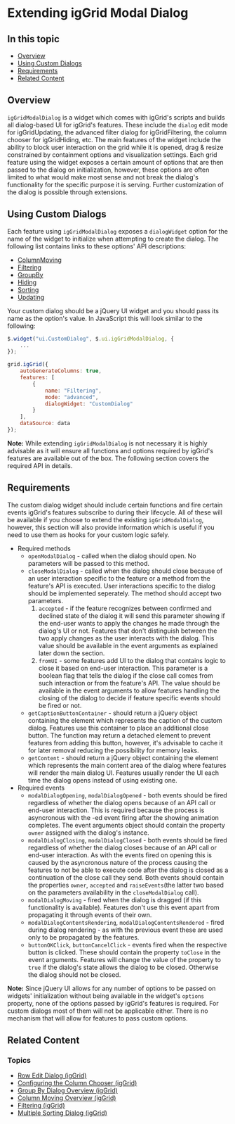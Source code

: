 ﻿<!--
|metadata|
{
	"fileName": "extending-iggrid-modal-dialog",
	"controlName": "igGrid",
	"tags": ["Getting Started","Grids","How to"]
}
|metadata|
-->

# Extending igGrid Modal Dialog

## In this topic

- [Overview](#overview)
- [Using Custom Dialogs](#using-custom-dialogs)
- [Requirements](#requirements)
- [Related Content](#related-content)

## <a id="overview"></a> Overview
`igGridModalDialog` is a widget which comes with igGrid's scripts and builds all dialog-based UI for igGrid's features. These include the `dialog` edit mode for igGridUpdating, the advanced filter dialog for igGridFiltering, the column chooser for igGridHiding, etc. The main features of the widget include the ability to block user interaction on the grid while it is opened, drag & resize constrained by containment options and visualization settings. Each grid feature using the widget exposes a certain amount of options that are then passed to the dialog on initialization, however, these options are often limited to what would make most sense and not break the dialog's functionality for the specific purpose it is serving. Further customization of the dialog is possible through extensions.

## <a id="using-custom-dialogs"></a> Using Custom Dialogs
Each feature using `igGridModalDialog` exposes a `dialogWidget` option for the name of the widget to initialize when attempting to create the dialog. The following list contains links to these options' API descriptions:

- [ColumnMoving](%%jQueryApiUrl%%/ui.iggridcolumnmoving#options:dialogWidget)
- [Filtering](%%jQueryApiUrl%%/ui.iggridfiltering#options:dialogWidget)
- [GroupBy](%%jQueryApiUrl%%/ui.iggridgroupby#options:dialogWidget)
- [Hiding](%%jQueryApiUrl%%/ui.iggridhiding#options:dialogWidget)
- [Sorting](%%jQueryApiUrl%%/ui.iggridsorting#options:dialogWidget)
- [Updating](%%jQueryApiUrl%%/ui.iggridupdating#options:dialogWidget)

Your custom dialog should be a jQuery UI widget and you should pass its name as the option's value. In JavaScript this will look similar to the following:

```js
$.widget("ui.CustomDialog", $.ui.igGridModalDialog, {
	...
});

grid.igGrid({
	autoGenerateColumns: true,
	features: [
		{
			name: "Filtering",
			mode: "advanced",
			dialogWidget: "CustomDialog"
		}
	],
	dataSource: data
});
```
**Note:** While extending `igGridModalDialog` is not necessary it is highly advisable as it will ensure all functions and options required by igGrid's features are available out of the box. The following section covers the required API in details.

## <a id="requirements"></a> Requirements

The custom dialog widget should include certain functions and fire certain events igGrid's features subscribe to during their lifecycle. All of these will be available if you choose to extend the existing `igGridModalDialog`, however, this section will also provide information which is useful if you need to use them as hooks for your custom logic safely.

- Required methods
  - `openModalDialog` - called when the dialog should open. No parameters will be passed to this method.
  - `closeModalDialog` - called when the dialog should close because of an user interaction specific to the feature or a method from the feature's API is executed. User interactions specific to the dialog should be implemented seperately. The method should accept two parameters.
    1. `accepted` - if the feature recognizes between confirmed and declined state of the dialog it will send this parameter showing if the end-user wants to apply the changes he made through the dialog's UI or not. Features that don't distinguish between the two apply changes as the user interacts with the dialog. This value should be available in the event arguments as explained later down the section.
    2. `fromUI` - some features add UI to the dialog that contains logic to close it based on end-user interaction. This parameter is a boolean flag that tells the dialog if the close call comes from such interaction or from the feature's API. The value should be available in the event arguments to allow features handling the closing of the dialog to decide if feature specific events should be fired or not.
  - `getCaptionButtonContainer` - should return a jQuery object containing the element which represents the caption of the custom dialog. Features use this container to place an additional close button. The function may return a detached element to prevent features from adding this button, however, it's advisable to cache it for later removal reducing the possibility for memory leaks.
  - `getContent` - should return a jQuery object containing the element which represents the main content area of the dialog where features will render the main dialog UI. Features usually render the UI each time the dialog opens instead of using existing one.
- Required events
  - `modalDialogOpening`, `modalDialogOpened` - both events should be fired regardless of whether the dialog opens because of an API call or end-user interaction. This is required because the process is asyncronous with the -ed event firing after the showing animation completes. The event arguments object should contain the property `owner` assigned with the dialog's instance.
  - `modalDialogClosing`, `modalDialogClosed` - both events should be fired regardless of whether the dialog closes because of an API call or end-user interaction. As with the events fired on opening this is caused by the asyncronous nature of the process causing the features to not be able to execute code after the dialog is closed as a continuation of the close call they send. Both events should contain the properties `owner`, `accepted` and `raiseEvents`(the latter two based on the parameters availability in the `closeModalDialog` call).
  - `modalDialogMoving` - fired when the dialog is dragged (if this functionality is available). Features don't use this event apart from propagating it through events of their own.
  - `modalDialogContentsRendering`, `modalDialogContentsRendered` - fired during dialog rendering - as with the previous event these are used only to be propagated by the features.
  - `buttonOKClick`, `buttonCancelClick` - events fired when the respective button is clicked. These should contain the property `toClose` in the event arguments. Features will change the value of the property to `true` if the dialog's state allows the dialog to be closed. Otherwise the dialog should not be closed.

**Note:** Since jQuery UI allows for any number of options to be passed on widgets' initialization without being available in the widget's `options` property, none of the options passed by igGrid's features is required. For custom dialogs most of them will not be applicable either. There is no mechanism that will allow for features to pass custom options.

## <a id="related-content"></a> Related Content

### <a id="topics"></a> Topics

-   [Row Edit Dialog (igGrid)](igGrid-Updating-RowEditDialog-LandingPage.html)
-   [Configuring the Column Chooser (igGrid)](igGrid-Hiding-Column-Chooser.html)
-   [Group By Dialog Overview (igGrid)](igGrid-Group-By-Dialog-Overview.html)
-   [Column Moving Overview (igGrid)](igGrid-ColumnMoving-Overview.html)
-   [Filtering (igGrid)](igGrid-Filtering.html)
-   [Multiple Sorting Dialog (igGrid)](igGrid-Multiple-Sorting-Dialog.html)